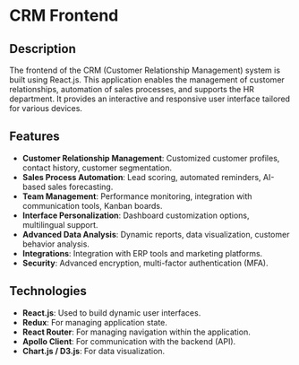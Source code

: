 # CRM Frontend

## Description
The frontend of the CRM (Customer Relationship Management) system is built using React.js. This application enables the management of customer relationships, automation of sales processes, and supports the HR department. It provides an interactive and responsive user interface tailored for various devices.

## Features
- **Customer Relationship Management**: Customized customer profiles, contact history, customer segmentation.
- **Sales Process Automation**: Lead scoring, automated reminders, AI-based sales forecasting.
- **Team Management**: Performance monitoring, integration with communication tools, Kanban boards.
- **Interface Personalization**: Dashboard customization options, multilingual support.
- **Advanced Data Analysis**: Dynamic reports, data visualization, customer behavior analysis.
- **Integrations**: Integration with ERP tools and marketing platforms.
- **Security**: Advanced encryption, multi-factor authentication (MFA).

## Technologies
- **React.js**: Used to build dynamic user interfaces.
- **Redux**: For managing application state.
- **React Router**: For managing navigation within the application.
- **Apollo Client**: For communication with the backend (API).
- **Chart.js / D3.js**: For data visualization.
